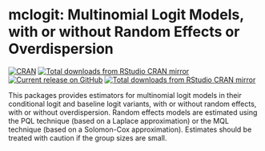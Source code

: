
#  mclogit: Multinomial Logit Models, with or without Random Effects or Overdispersion 

[![CRAN](http://www.r-pkg.org/badges/version/mclogit)](http://cran.rstudio.com/package=mclogit)
[![Total downloads from RStudio CRAN mirror](http://cranlogs.r-pkg.org/badges/grand-total/mclogit)](http://cran.r-project.org/web/packages/mclogit/index.html)
[![Current release on GitHub](http://img.shields.io/github/release/melff/mclogit.svg)](http://github.com/melff/mclogit/releases/)
[![Total downloads from RStudio CRAN mirror](http://cranlogs.r-pkg.org/badges/mclogit)](http://cran.r-project.org/web/packages/mclogit/index.html)


<!-- [![Build status](https://ci.appveyor.com/api/projects/status/289k656f3jsbotd2?svg=true)](https://ci.appveyor.com/project/melff/mclogit) one CI service is enough -->

This packages provides estimators for multinomial logit models in their
conditional logit and baseline logit variants, with or without random effects,
with or without overdispersion. Random effects models are estimated using the
PQL technique (based on a Laplace approximation) or the MQL technique (based on
a Solomon-Cox approximation). Estimates should be treated with caution if the
group sizes are small.


